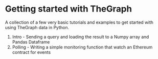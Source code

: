 # Getting started with TheGraph
A collection of a few very basic tutorials and examples to get started with using TheGraph data in Python.

1. Intro - Sending a query and loading the result to a Numpy array and Pandas Dataframe
2. Polling - Writing a simple monitoring function that watch an Ethereum contract for events
